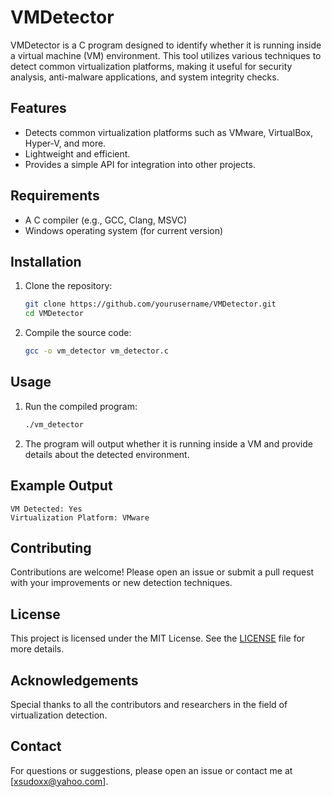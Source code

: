 # VMDetector

VMDetector is a C program designed to identify whether it is running inside a virtual machine (VM) environment. This tool utilizes various techniques to detect common virtualization platforms, making it useful for security analysis, anti-malware applications, and system integrity checks.

## Features

- Detects common virtualization platforms such as VMware, VirtualBox, Hyper-V, and more.
- Lightweight and efficient.
- Provides a simple API for integration into other projects.

## Requirements

- A C compiler (e.g., GCC, Clang, MSVC)
- Windows operating system (for current version)

## Installation

1. Clone the repository:
    ```sh
    git clone https://github.com/yourusername/VMDetector.git
    cd VMDetector
    ```

2. Compile the source code:
    ```sh
    gcc -o vm_detector vm_detector.c
    ```

## Usage

1. Run the compiled program:
    ```sh
    ./vm_detector
    ```

2. The program will output whether it is running inside a VM and provide details about the detected environment.

## Example Output
````
VM Detected: Yes
Virtualization Platform: VMware
````

## Contributing

Contributions are welcome! Please open an issue or submit a pull request with your improvements or new detection techniques.

## License

This project is licensed under the MIT License. See the [LICENSE](LICENSE) file for more details.

## Acknowledgements

Special thanks to all the contributors and researchers in the field of virtualization detection.

## Contact

For questions or suggestions, please open an issue or contact me at [xsudoxx@yahoo.com].

